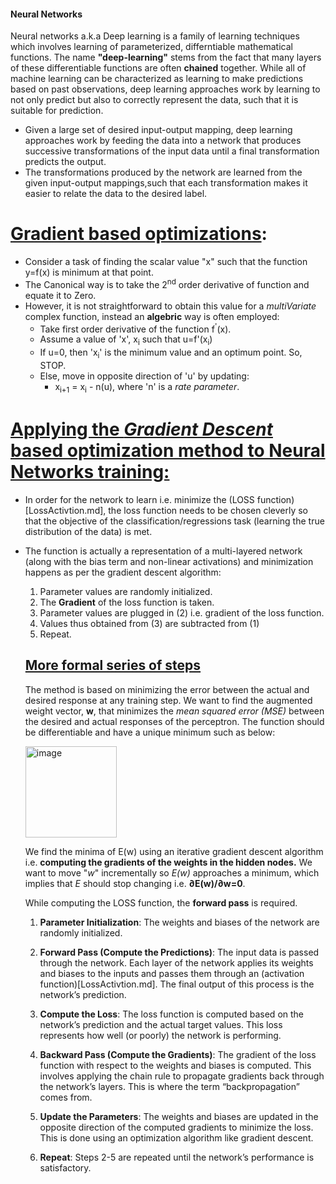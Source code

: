 #### Neural Networks
Neural networks a.k.a Deep learning is a family of learning techniques which involves learning of parameterized, differntiable mathematical functions. The name **"deep-learning"** stems from the fact that many layers of these differentiable functions are often **chained** together.
While all of machine learning can be characterized as learning to make predictions based on past observations, deep learning approaches work by learning to not only predict but also to correctly represent the data, such that it is suitable for prediction. 

- Given a large set of desired input-output mapping, deep learning approaches work by feeding the data into a network that produces successive transformations of the input data until a final transformation predicts the output. 
- The transformations produced by the network are learned from the given input-output mappings,such that each transformation makes it easier to relate the data to the desired label.

# <ins>Gradient based optimizations</ins>:
- Consider a task of finding the scalar value "x" such that the function y=f(x) is minimum at that point.
- The Canonical way is to take the 2<sup>nd</sup> order derivative of function and equate it to Zero.
- However, it is not straightforward to obtain this value for a *multiVariate* complex function, instead an **algebric** way is often employed:
  -  Take first order derivative of the function f<sup>'</sup>(x).
  -  Assume a value of 'x', x<sub>i</sub> such that u=f'(x<sub>i</sub>)
  -  If u=0, then 'x<sub>i</sub>' is the minimum value and an optimum point. So, STOP.
  -  Else, move in opposite direction of 'u' by updating:
     -    x<sub>i+1</sub> = x<sub>i</sub> - n(u), where 'n' is a *rate parameter*.


# <ins>Applying the *Gradient Descent* based optimization method to Neural Networks training:</ins>
- In order for the network to learn i.e. minimize the (LOSS function)[LossActivtion.md], the loss function needs to be chosen cleverly so that the objective of the classification/regressions task (learning the true distribution of the data) is met.
- The function is actually a representation of a multi-layered network (along with the bias term and non-linear activations) and minimization happens as per the gradient descent algorithm:
  1. Parameter values are randomly initialized.
  2. The **Gradient** of the loss function is taken.
  3. Parameter values are plugged in (2) i.e. gradient of the loss function.
  4. Values thus obtained from (3) are subtracted from (1)
  5. Repeat.
 
  ## <ins>More formal series of steps</ins>
  The method is based on minimizing the error between the actual and desired response at any training step.
  We want to find the augmented weight vector, **w**, that minimizes the *mean squared error (MSE)* between the desired and actual responses of the perceptron.
  The function should be differentiable and have a unique minimum such as below:
  
  <img width="146" alt="image" src="https://github.com/netgvarun2012/portfolio/assets/93938450/dec6a3ce-7ee8-4aa1-a066-63d852c82741">

  We find the minima of E(w) using an iterative gradient descent algorithm i.e. **computing the gradients of the weights in the hidden nodes.**
  We want to move "*w*" incrementally so *E(w)* approaches a minimum, which implies that *E* should stop changing i.e. **∂E(w)/∂w=0**.

  While computing the LOSS function, the **forward pass** is required.

  1) **Parameter Initialization**: The weights and biases of the network are randomly initialized.

  2) **Forward Pass (Compute the Predictions)**: The input data is passed through the network. Each layer of the network applies its weights and biases to the inputs and passes them through an (activation function)[LossActivtion.md]. The final output of this process is the network’s prediction.

  3) **Compute the Loss**: The loss function is computed based on the network’s prediction and the actual target values. This loss represents how well (or poorly) the network is performing.

  4) **Backward Pass (Compute the Gradients)**: The gradient of the loss function with respect to the weights and biases is computed. This involves applying the chain rule to propagate gradients back through the network’s layers. This is where the term “backpropagation” comes from.

  5) **Update the Parameters**: The weights and biases are updated in the opposite direction of the computed gradients to minimize the loss. This is done using an optimization algorithm like gradient descent.

  6) **Repeat**: Steps 2-5 are repeated until the network’s performance is satisfactory.
